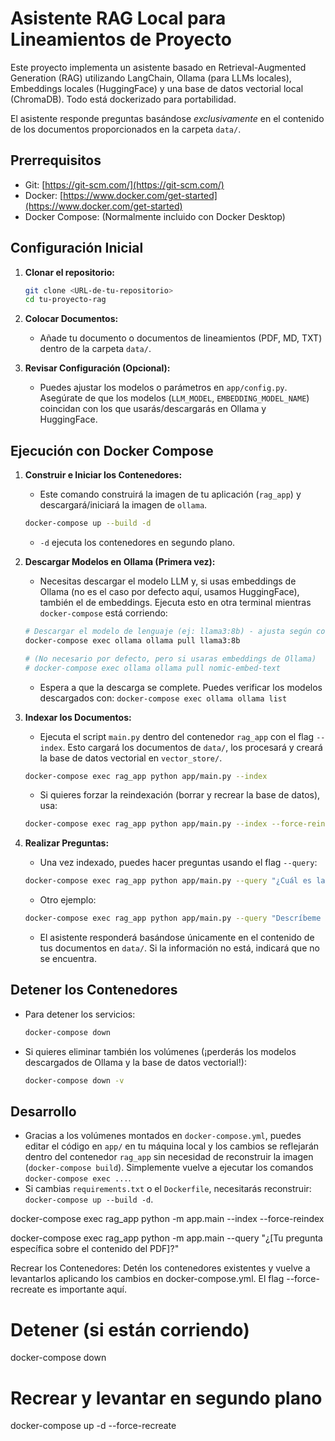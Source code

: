 # Asistente RAG Local para Lineamientos de Proyecto

Este proyecto implementa un asistente basado en Retrieval-Augmented Generation (RAG)
utilizando LangChain, Ollama (para LLMs locales), Embeddings locales (HuggingFace)
y una base de datos vectorial local (ChromaDB). Todo está dockerizado para portabilidad.

El asistente responde preguntas basándose *exclusivamente* en el contenido de los
documentos proporcionados en la carpeta `data/`.

## Prerrequisitos

*   Git: [https://git-scm.com/](https://git-scm.com/)
*   Docker: [https://www.docker.com/get-started](https://www.docker.com/get-started)
*   Docker Compose: (Normalmente incluido con Docker Desktop)

## Configuración Inicial

1.  **Clonar el repositorio:**
    ```bash
    git clone <URL-de-tu-repositorio>
    cd tu-proyecto-rag
    ```

2.  **Colocar Documentos:**
    *   Añade tu documento o documentos de lineamientos (PDF, MD, TXT) dentro de la carpeta `data/`.

3.  **Revisar Configuración (Opcional):**
    *   Puedes ajustar los modelos o parámetros en `app/config.py`. Asegúrate de que los modelos (`LLM_MODEL`, `EMBEDDING_MODEL_NAME`) coincidan con los que usarás/descargarás en Ollama y HuggingFace.

## Ejecución con Docker Compose

1.  **Construir e Iniciar los Contenedores:**
    *   Este comando construirá la imagen de tu aplicación (`rag_app`) y descargará/iniciará la imagen de `ollama`.
    ```bash
    docker-compose up --build -d
    ```
    *   `-d` ejecuta los contenedores en segundo plano.

2.  **Descargar Modelos en Ollama (Primera vez):**
    *   Necesitas descargar el modelo LLM y, si usas embeddings de Ollama (no es el caso por defecto aquí, usamos HuggingFace), también el de embeddings. Ejecuta esto en otra terminal mientras `docker-compose` está corriendo:
    ```bash
    # Descargar el modelo de lenguaje (ej: llama3:8b) - ajusta según config.py
    docker-compose exec ollama ollama pull llama3:8b

    # (No necesario por defecto, pero si usaras embeddings de Ollama)
    # docker-compose exec ollama ollama pull nomic-embed-text
    ```
    *   Espera a que la descarga se complete. Puedes verificar los modelos descargados con: `docker-compose exec ollama ollama list`

3.  **Indexar los Documentos:**
    *   Ejecuta el script `main.py` dentro del contenedor `rag_app` con el flag `--index`. Esto cargará los documentos de `data/`, los procesará y creará la base de datos vectorial en `vector_store/`.
    ```bash
    docker-compose exec rag_app python app/main.py --index
    ```
    *   Si quieres forzar la reindexación (borrar y recrear la base de datos), usa:
    ```bash
    docker-compose exec rag_app python app/main.py --index --force-reindex
    ```

4.  **Realizar Preguntas:**
    *   Una vez indexado, puedes hacer preguntas usando el flag `--query`:
    ```bash
    docker-compose exec rag_app python app/main.py --query "¿Cuál es la convención para nombrar variables?"
    ```
    *   Otro ejemplo:
    ```bash
    docker-compose exec rag_app python app/main.py --query "Descríbeme la estructura de carpetas para los componentes React."
    ```
    *   El asistente responderá basándose únicamente en el contenido de tus documentos en `data/`. Si la información no está, indicará que no se encuentra.

## Detener los Contenedores

*   Para detener los servicios:
    ```bash
    docker-compose down
    ```
*   Si quieres eliminar también los volúmenes (¡perderás los modelos descargados de Ollama y la base de datos vectorial!):
    ```bash
    docker-compose down -v
    ```

## Desarrollo

*   Gracias a los volúmenes montados en `docker-compose.yml`, puedes editar el código en `app/` en tu máquina local y los cambios se reflejarán dentro del contenedor `rag_app` sin necesidad de reconstruir la imagen (`docker-compose build`). Simplemente vuelve a ejecutar los comandos `docker-compose exec ...`.
*   Si cambias `requirements.txt` o el `Dockerfile`, necesitarás reconstruir: `docker-compose up --build -d`.


docker-compose exec rag_app python -m app.main --index --force-reindex

docker-compose exec rag_app python -m app.main --query "¿[Tu pregunta específica sobre el contenido del PDF]?"

Recrear los Contenedores:
Detén los contenedores existentes y vuelve a levantarlos aplicando los cambios en docker-compose.yml. El flag --force-recreate es importante aquí.
# Detener (si están corriendo)
docker-compose down

# Recrear y levantar en segundo plano
docker-compose up -d --force-recreate
